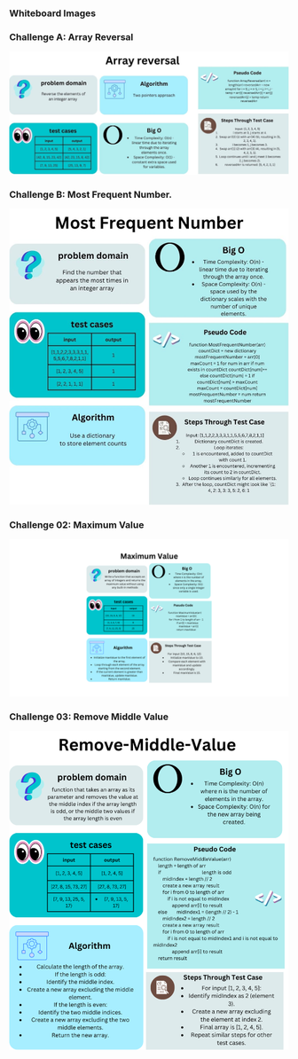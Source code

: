 ### Whiteboard Images

### Challenge A: Array Reversal
![Array Reversal Whiteboard](./whightboard-challenges/challenge_A.png)

### Challenge B: Most Frequent Number.
![Most Frequent Number Whiteboard](./whightboard-challenges/challenge_B.png)

### Challenge 02: Maximum Value
![Maximum-Value](./whightboard-challenges/challenge_c.png)

### Challenge 03: Remove Middle Value
![Remove-Middle-Value](./whightboard-challenges/challenge_3.png)
